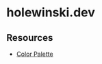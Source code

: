 # holewinski.dev


## Resources

- [Color Palette](https://coolors.co/8e6a55-abad71-8ea594-495e4d-374046)